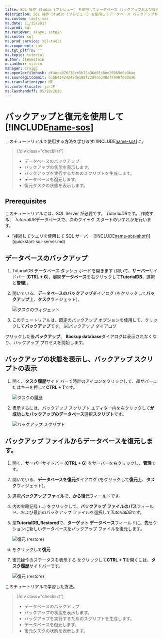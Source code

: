 ```yaml
---
title: SQL 操作 Studio (プレビュー) を使用してデータベース バックアップおよび復元 |Microsoft ドキュメント
description: SQL 操作 Studio (プレビュー) を使用してデータベース バックアップおよび復元する方法をについてください。
ms.custom: tools|sos
ms.date: 11/15/2017
ms.prod: sql
ms.reviewer: alayu; sstein
ms.suite: sql
ms.prod_service: sql-tools
ms.component: sos
ms.tgt_pltfrm: ''
ms.topic: tutorial
author: stevestein
ms.author: sstein
manager: craigg
ms.openlocfilehash: df4eca076f18ce5b75a36d05c8ee26965d6a3bae
ms.sourcegitcommit: b3bb41424249de198f22d9c6d40df4996f083aa6
ms.translationtype: MT
ms.contentlocale: ja-JP
ms.lasthandoff: 05/18/2018
---
```

# <a name="backup-and-restore-using-includename-sosincludesname-sos-shortmd"></a>バックアップと復元を使用して [!INCLUDE[name-sos](../includes/name-sos-short.md)]

このチュートリアルで使用する方法を学びます[!INCLUDE[name-sos](../includes/name-sos-short.md)]に。
> [!div class="checklist"]
> * データベースのバックアップ 
> * バックアップの状態を表示します。
> * バックアップを実行するためのスクリプトを生成します。
> * データベースを復元します。
> * 復元タスクの状態を表示します。

## <a name="prerequisites"></a>Prerequisites

このチュートリアルには、SQL Server が必要です。 *TutorialDB*です。 作成する、 *TutorialDB*データベースで、次のクイック スタートのいずれかを行います。

- [接続してクエリを使用して SQL サーバー [!INCLUDE[name-sos-short](../includes/name-sos-short.md)]](quickstart-sql-server.md)


## <a name="backup-a-database"></a>データベースのバックアップ

1. TutorialDB データベース ダッシュ ボードを開きます (開いて、**サーバー**サイドバー (**CTRL + G**)、展開**データベース**を右クリックして**TutorialDB**、選択と**管理**)。 

2. 開いている、**データベースのバックアップ**ダイアログ (をクリックして**バックアップ**上、**タスク**ウィジェット)。

   ![タスクのウィジェット](./media/tutorial-backup-restore-sql-server/tasks.png)

3. このチュートリアルは、既定のバックアップ オプションを使用して、クリックして**バックアップ**です。
   ![バックアップ ダイアログ](./media/tutorial-backup-restore-sql-server/backup-dialog.png)

クリックした後**バックアップ**、 **Backup database**ダイアログは表示されなくなり、バックアップ プロセスを開始します。

## <a name="view-the-backup-status-and-view-the-backup-script"></a>バックアップの状態を表示し、バックアップ スクリプトの表示

1. 開く、**タスク履歴**サイド バーで時計のアイコンをクリックして、*操作バー*またはキーを押して**CTRL + T**です。

   ![タスクの履歴](./media/tutorial-backup-restore-sql-server/task-history.png)

2. 表示するには、バックアップ スクリプト エディター内を右クリックして**が成功したバックアップのデータベース**選択**スクリプト**です。

   ![バックアップ スクリプト](./media/tutorial-backup-restore-sql-server/task-script.png) 

## <a name="restore-a-database-from-a-backup-file"></a>バックアップ ファイルからデータベースを復元します。


1. 開く、**サーバー**サイドバー (**CTRL + G**) をサーバーを右クリックし、**管理**です。 

2. 開いている、**データベースを復元**ダイアログ (をクリックして**復元**上、**タスク**ウィジェット)。

2. 選択**バックアップ ファイル**で、**から復元**フィールドです。 

3. 内の省略記号 (...) をクリックして、**バックアップ ファイルのパス**フィールド、および最新のバックアップ ファイルを選択して*TutorialDB*です。

3. 型**TutorialDB_Restored**で、**ターゲット データベース**フィールドに、**先**セクションに新しいデータベースをバックアップ ファイルを復元します。

   ![復元 (restore)](./media/tutorial-backup-restore-sql-server/restore.png)

4. をクリックして**復元**

5. 復元操作のステータスを表示する をクリックして**CTRL + T**を開くには、**タスク履歴**サイドバーです。

   ![復元 (restore)](./media/tutorial-backup-restore-sql-server/task-history-restore.png)


このチュートリアルで学習した方法。
> [!div class="checklist"]
> * データベースのバックアップ 
> * バックアップの状態を表示します。
> * バックアップを実行するためのスクリプトを生成します。
> * データベースを復元します。
> * 復元タスクの状態を表示します。

